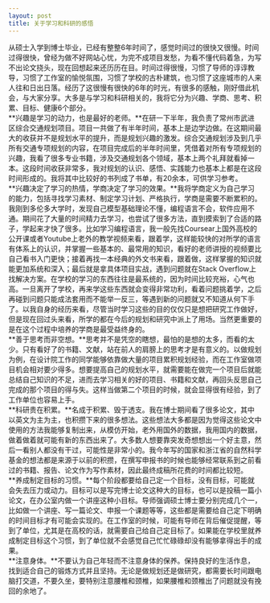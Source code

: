 ```yaml
---
layout: post
title: 关于学习和科研的感悟
---
```

 
从硕士入学到博士毕业，已经有整整6年时间了，感觉时间过的很快又很慢。时间过得很快，曾经为做不好网站心忧，为完不成项目发愁，为看不懂代码着急，为写不出论文挠头，现在回想起来还历历在目。时间过得很慢，习惯了导师的谆谆教导，习惯了工作室的愉悦氛围，习惯了学校的古朴建筑，也习惯了这座城市的人来人往和日出日落。经历了这很慢有很快的6年的时光，有很多的感触，刚好借此机会，与大家分享。大多是与学习和科研相关的，我将它分为兴趣、学商、思考、积累、目标、健康6个部分。  
**兴趣是学习的动力，也是最好的老师。**在研一下半年，我负责了常州市武进区综合交通规划项目。项目一共做了有半年时间，基本上是边学边做。在这期间最大的收获并不是规划水平的提升，而是规划兴趣的激发。综合交通规划涉及到几乎所有交通专项规划的内容，在项目完成后的半年时间里，凭借着对所有专项规划的兴趣，我看了很多专业书籍，涉及交通规划各个领域，基本上两个礼拜就看掉一本。这段时间收获非常多，我对规划的认识、感悟、实践能力也基本上都是在这段时间形成的。我将其中比较好的书列成了书单，有20余本，可供学习参考。  
**兴趣决定了学习的热情，学商决定了学习的效果。**我将学商定义为自己学习的能力，包括寻找学习素材、制定学习计划、严格执行，学商是需要不断累积的。我刚到多伦多大学时，发现自己模型基础理论不懂，编程语言不会，软件应用不通。期间花了大量的时间精力去学习，也尝试了很多方法，直到摸索到了合适的路子，学起来才快了很多。比如学习编程语言，我一般先找Coursear上国外高校的公开课或者Youtube上老外的教学视频来看，跟着学，这样能较快的对所学的语言有体系上的认识，并掌握一些基本的、最常用的知识，看好的老师讲授的视频要比自己看书入门更快；接着再找一本经典的外文书来看，跟着做，这样掌握的知识就能更加系统和深入；最后就是拿具体项目实战，遇到问题就在Stack Overflow上找解决方案。在学校的学习的东西往往是最系统的，因为时间比较充裕，心气也高。一旦离开了学校，再来学这些东西就会变得非常功利，看着问题挑着学，之后再碰到问题只能成法套用而不能举一反三，等遇到新的问题就又不知道从何下手了。以我自身的经历来看，尽管当时学习这些的目的仅仅只是想把研究工作做好，但是现在回过头来看，所学的都在今后的规划和研究中派上了用场。当然更重要的是在这个过程中培养的学商是最受益终身的。  
**善于思考而非空想。**思考并不是凭空的瞎想，最怕的是想的太多，而看的太少。只有看好了的书籍、文献，站在前人的肩膀上的思考才是有意义的。以做规划为例，在设计院工作的同学能够依靠做大量的项目累积规划经验，而在工作室做项目机会相对要少得多。想要提高自己的规划水平，就需要能在做完一个项目后就能总结自己知识的不足，进而去学习相关的好的项目、书籍和文献，再回头反思自己完成的那个项目的得与失。这样当做第二个项目的时候，就会显得很有经验，到了工作单位也容易上手。  
**科研贵在积累。**名成于积累、毁于透支。我在博士期间看了很多论文，其中以英文为主为主，也积攒下来的很多想法。这些想法大多都是因为觉得这些论文中使用的方法我能够复制出来，从模仿开始，老外用国外的数据，我用国内的数据，做着做着就可能有新的东西出来了。大多数人想要靠突发奇想想出一个好主意，然后一看别人都没有干过，可能性是非常小的。我今年写的国家和浙江省的自然科学基金的想法都是来源于以前的积攒，在撰写申报书的时候也能够经常联系到之前看过的书籍、报告、论文作为写作素材，因此最终成稿所花费的时间都比较短。  
**养成制定目标的习惯。**每个阶段都要给自己定一个目标，没有目标，可能就会失去压力或动力。目标可以是写完博士论文这种大的目标，也可以是投稿一篇小论文，在办公室内做一个讲座这种小目标。导师强调硕士博士要分别完成几个一，比如做一个讲座、写一篇论文、申报一个课题等等，这些都是需要给自己定下明确的时间目标才有可能会实现的。在工作室的时候，可能有导师在背后催促提醒，等到了单位，尤其是在高校的话，就需要自己给自己定目标了。如果能在学校里就养成制定目标这个习惯，到了单位就不会感觉自己忙忙碌碌却没有能够拿得出手的成果。  
**注意身体。**不要认为自己年轻而不注意身体的保养。保持良好的生活作息，找到适合自己的锻炼方式并且坚持。无论是做规划还是做研究，都需要长时间跟电脑打交道，不要久坐，要特别注意腰椎和颈椎，如果腰椎和颈椎出了问题就没有挽回的余地了。  